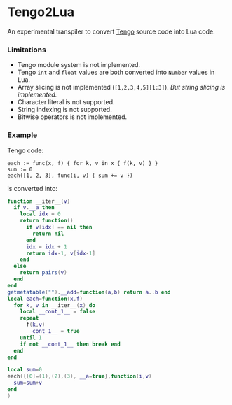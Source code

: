 # Tengo2Lua 

An experimental transpiler to convert [Tengo](https://github.com/d5/tengo) source code into Lua code. 

### Limitations

- Tengo module system is not implemented.
- Tengo `int` and `float` values are both converted into `Number` values in Lua.
- Array slicing is not implemented (`[1,2,3,4,5][1:3]`). _But string slicing is implemented._
- Character literal is not supported.
- String indexing is not supported.
- Bitwise operators is not implemented. 

### Example

Tengo code:

```golang
each := func(x, f) { for k, v in x { f(k, v) } }
sum := 0
each([1, 2, 3], func(i, v) { sum += v })
```

is converted into:

```lua
function __iter__(v)
  if v.__a then
    local idx = 0
	return function()
      if v[idx] == nil then
        return nil
      end
      idx = idx + 1
      return idx-1, v[idx-1]
    end
  else
    return pairs(v)
  end
end
getmetatable("").__add=function(a,b) return a..b end
local each=function(x,f)
  for k, v in __iter__(x) do
    local __cont_1__ = false
    repeat
      f(k,v)
      __cont_1__ = true
    until 1
    if not __cont_1__ then break end
  end
end

local sum=0
each({[0]=(1),(2),(3), __a=true},function(i,v)
  sum=sum+v
end
)
```